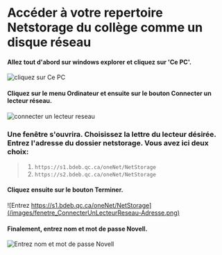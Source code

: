 # Accéder à votre repertoire Netstorage du collège comme un disque réseau

#### Allez tout d'abord sur windows explorer et cliquez sur '**Ce PC**'.
![cliquez sur Ce PC](../images/fenetre_CePC.png)

#### Cliquez sur le menu **Ordinateur** et ensuite sur le bouton **Connecter un lecteur réseau**.
![connecter un lecteur reseau](/images/fenetre_ConnecterUnLecteurReseau.png)

### Une fenêtre s'ouvrira. Choisissez la lettre du lecteur désirée. Entrez l'adresse du dossier netstorage. Vous avez ici deux choix:
> 1. `https://s1.bdeb.qc.ca/oneNet/NetStorage`
> 2. `https://s2.bdeb.qc.ca/oneNet/NetStorage`
#### Cliquez ensuite sur le bouton **Terminer**.
![Entrez https://s1.bdeb.qc.ca/oneNet/NetStorage](/images/fenetre_ConnecterUnLecteurReseau-Adresse.png)

#### Finalement, entrez nom et mot de passe Novell.
![Entrez nom et mot de passe Novell](/images/fenetre_ConnecterUnLecteurReseau-mdp.png)

